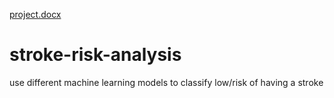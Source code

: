 [project.docx](https://github.com/Lindakk/stroke-risk-analysis/files/8627293/project.docx)
# stroke-risk-analysis
use different machine learning models to classify low/risk of having a stroke
